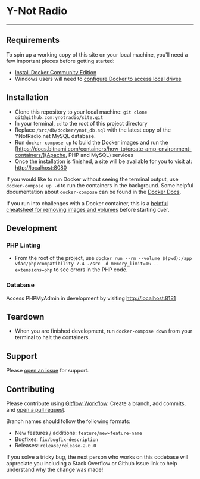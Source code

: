 # Y-Not Radio #

----------------

## Requirements

To spin up a working copy of this site on your local machine, you'll need a few important pieces before getting started:

- [Install Docker Community Edition](https://www.docker.com/community-edition)
- Windows users will need to [configure Docker to access local drives](https://rominirani.com/docker-on-windows-mounting-host-directories-d96f3f056a2c)

## Installation

- Clone this repository to your local machine: `git clone git@github.com:ynotradio/site.git`
- In your terminal, `cd` to the root of this project directory
- Replace `/src/db/docker/ynot_db.sql` with the latest copy of the YNotRadio.net MySQL database.
- Run `docker-compose up` to build the Docker images and run the [https://docs.bitnami.com/containers/how-to/create-amp-environment-containers/](Apache, PHP and MySQL) services
- Once the installation is finished, a site will be available for you to visit at: [http://localhost:8080](http://localhost:8080)

If you would like to run Docker without seeing the terminal output, use `docker-compose up -d` to run the containers in the background. Some helpful documentation about `docker-compose` can be found in the [Docker Docs](https://docs.docker.com/compose/reference/overview/#command-options-overview-and-help).

If you run into challenges with a Docker container, this is a [helpful cheatsheet for removing images and volumes](https://www.digitalocean.com/community/tutorials/how-to-remove-docker-images-containers-and-volumes) before starting over.

## Development

### PHP Linting

- From the root of the project, use `docker run --rm --volume $(pwd):/app vfac/php7compatibility 7.4 ./src -d memory_limit=1G --extensions=php` to see errors in the PHP code.

### Database

Access PHPMyAdmin in development by visiting [http://localhost:8181](http://localhost:8181)

## Teardown

- When you are finished development, run `docker-compose down` from your terminal to halt the containers.

## Support

Please [open an issue](https://github.com/ynotradio/site/issues) for support.

## Contributing

Please contribute using [Gitflow Workflow](https://www.atlassian.com/git/tutorials/comparing-workflows/gitflow-workflow). Create a branch, add commits, and [open a pull request](https://github.com/ynotradio/site/pulls).

Branch names should follow the following formats:

- New features / additions: `feature/new-feature-name`
- Bugfixes: `fix/bugfix-description`
- Releases: `release/release-2.0.0`

If you solve a tricky bug, the next person who works on this codebase will appreciate you including a Stack Overflow or Github Issue link to help understand why the change was made!

